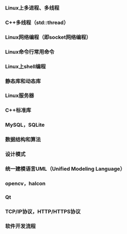 ### Linux上多进程、多线程
### C++多线程（std::thread）
### Linux网络编程（即socket网络编程）
### Linux命令行常用命令
### Linux上shell编程
### 静态库和动态库
### Linux服务器
### C++标准库
### MySQL，SQLite
### 数据结构和算法
### 设计模式
### 统一建模语言UML（Unified Modeling Language）
### opencv，halcon
### Qt
### TCP/IP协议，HTTP/HTTPS协议
### 软件开发流程